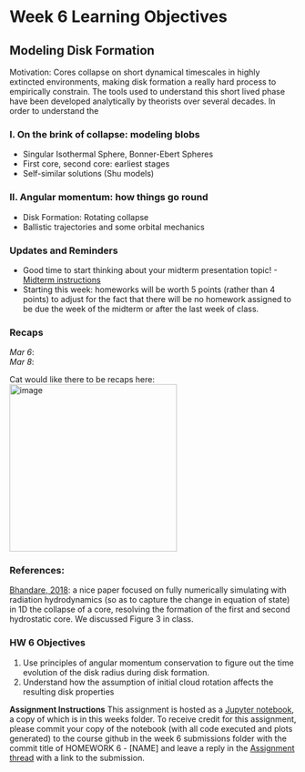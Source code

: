 # Week 6 Learning Objectives
## Modeling Disk Formation
Motivation: Cores collapse on short dynamical timescales in highly extincted environments, making disk formation a really hard process to empirically constrain.
The tools used to understand this short lived phase have been developed analytically by theorists over several decades. In order to understand the 

### I. On the brink of collapse: modeling blobs
  + Singular Isothermal Sphere, Bonner-Ebert Spheres
  + First core, second core: earliest stages
  + Self-similar solutions (Shu models)
### II. Angular momentum: how things go round
  + Disk Formation: Rotating collapse
  + Ballistic trajectories and some orbital mechanics
    
### Updates and Reminders
+ Good time to start thinking about your midterm presentation topic! - [Midterm instructions](https://github.com/akuznetsova/spf-2024/issues/12)  
+ Starting this week: homeworks will be worth 5 points (rather than 4 points) to adjust for the fact that there will be no homework assigned to be due the week of the midterm or after the last week of class.
  
### Recaps
*Mar 6*:   
*Mar 8*:  

Cat would like there to be recaps here:  
<img width="294" alt="image" src="https://github.com/akuznetsova/spf-2024/assets/20684970/67c92da9-0661-4ede-9959-9d5e6f774b49">

### References:
[Bhandare, 2018](https://ui.adsabs.harvard.edu/abs/2018A&A...618A..95B/abstract): a nice paper focused on fully numerically simulating with radiation hydrodynamics (so as to capture the change in equation of state) in 1D the collapse of a core, resolving the formation of the first and second hydrostatic core. We discussed Figure 3 in class. 

### HW 6 Objectives
1. Use principles of angular momentum conservation to figure out the time evolution of the disk radius during disk formation.
2. Understand how the assumption of initial cloud rotation affects the resulting disk properties

**Assignment Instructions**
This assignment is hosted as a [Jupyter notebook](./HW6-[NAME].ipynb), a copy of which is in this weeks folder.
To receive credit for this assignment, please commit your copy of the notebook (with all code executed and plots generated) to the course github in the week 6 submissions folder with the commit title of HOMEWORK 6 - [NAME] and leave a reply in the [Assignment thread](https://github.com/akuznetsova/spf-2024/issues/16) with a link to the submission.
